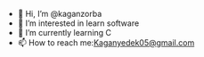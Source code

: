 - 👋 Hi, I’m @kaganzorba
- 👀 I’m interested in learn software
- 🌱 I’m currently learning C
- 📫 How to reach me:Kaganyedek05@gmail.com

